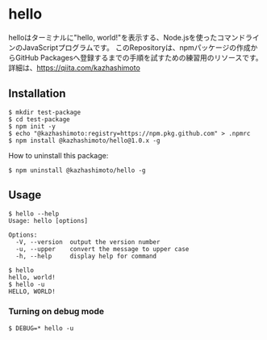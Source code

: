 # hello
helloはターミナルに"hello, world!"を表示する、Node.jsを使ったコマンドラインのJavaScriptプログラムです。
このRepositoryは、npmパッケージの作成からGitHub Packagesへ登録するまでの手順を試すための練習用のリソースです。
詳細は、https://qiita.com/kazhashimoto

## Installation

```
$ mkdir test-package
$ cd test-package
$ npm init -y
$ echo "@kazhashimoto:registry=https://npm.pkg.github.com" > .npmrc
$ npm install @kazhashimoto/hello@1.0.x -g
```

How to uninstall this package:
```
$ npm uninstall @kazhashimoto/hello -g
```

## Usage

```
$ hello --help
Usage: hello [options]

Options:
  -V, --version  output the version number
  -u, --upper    convert the message to upper case
  -h, --help     display help for command
```

```
$ hello
hello, world!
$ hello -u
HELLO, WORLD!
```

### Turning on debug mode

```
$ DEBUG=* hello -u
```
